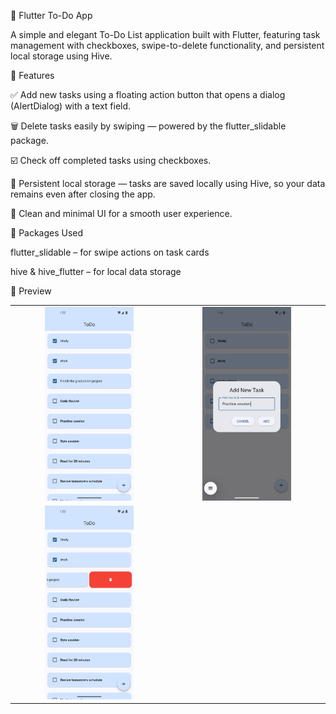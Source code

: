 📝 Flutter To-Do App

A simple and elegant To-Do List application built with Flutter, featuring task management with checkboxes, swipe-to-delete functionality, and persistent local storage using Hive.

🚀 Features

✅ Add new tasks using a floating action button that opens a dialog (AlertDialog) with a text field.

🗑️ Delete tasks easily by swiping — powered by the flutter_slidable package.

☑️ Check off completed tasks using checkboxes.

💾 Persistent local storage — tasks are saved locally using Hive, so your data remains even after closing the app.

🧭 Clean and minimal UI for a smooth user experience.

🧩 Packages Used

flutter_slidable
– for swipe actions on task cards

hive
& hive_flutter
– for local data storage

📸 Preview

<table align="center" border="0" cellspacing="0">
  <tr>
    <td align="center" width="50%">
      <img src="screenshots/todoScreenshot1.png" alt="Screenshot 1" width="60%"/>
    </td>
    <td align="center" width="50%">
      <img src="screenshots/todoScreenshot2.png" alt="Screenshot 2" width="60%"/>
    </td>
  </tr>
  <tr>
    <td align="center" width="50%">
      <img src="screenshots/todoScreenshot3.png" alt="Screenshot 2" width="60%"/>
    </td>
  </tr>
</table>
